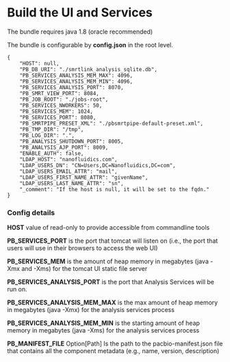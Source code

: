 # Build the UI and Services


The bundle requires java 1.8 (oracle recommended)

The bundle is configurable by **config.json** in the root level.

```
{
    "HOST": null,
    "PB_DB_URI": "./smrtlink_analysis_sqlite.db",
    "PB_SERVICES_ANALYSIS_MEM_MAX": 4096,
    "PB_SERVICES_ANALYSIS_MEM_MIN": 4096,
    "PB_SERVICES_ANALYSIS_PORT": 8070,
    "PB_SMRT_VIEW_PORT": 8084,
    "PB_JOB_ROOT": "./jobs-root",
    "PB_SERVICES_NWORKERS": 50,
    "PB_SERVICES_MEM": 1024,
    "PB_SERVICES_PORT": 8080,
    "PB_SMRTPIPE_PRESET_XML": "./pbsmrtpipe-default-preset.xml",
    "PB_TMP_DIR": "/tmp",
    "PB_LOG_DIR": ".",
    "PB_ANALYSIS_SHUTDOWN_PORT": 8005,
    "PB_ANALYSIS_AJP_PORT": 8009,
    "ENABLE_AUTH": false,
    "LDAP_HOST": "nanofluidics.com",
    "LDAP_USERS_DN": "CN=Users,DC=Nanofluidics,DC=com",
    "LDAP_USERS_EMAIL_ATTR": "mail",
    "LDAP_USERS_FIRST_NAME_ATTR": "givenName",
    "LDAP_USERS_LAST_NAME_ATTR": "sn",
    "_comment": "If the host is null, it will be set to the fqdn."
}
```

### Config details

**HOST** value of read-only to provide accessible from commandline tools

**PB_SERVICES_PORT** is the port that tomcat will listen on (i.e., the port that users will use in their browsers to access the web UI)

**PB_SERVICES_MEM** is the amount of heap memory in megabytes (java -Xmx and -Xms) for the tomcat UI static file server

**PB_SERVICES_ANALYSIS_PORT** is the port that Analysis Services will be run on.

**PB_SERVICES_ANALYSIS_MEM_MAX** is the max amount of heap memory in megabytes (java -Xmx) for the analysis services process

**PB_SERVICES_ANALYSIS_MEM_MIN** is the starting amount of heap memory in megabytes (java -Xms) for the analysis services process

**PB_MANIFEST_FILE** Option[Path] Is the path to the pacbio-manifest.json file that contains all the component metadata (e.g., name, version, description)
